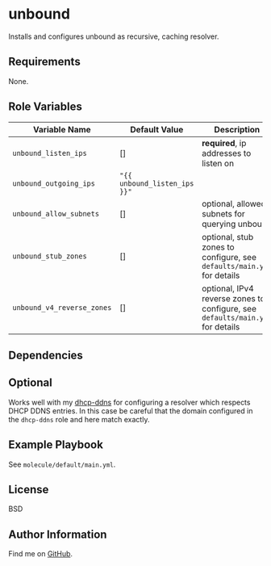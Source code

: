 unbound
=========

Installs and configures unbound as recursive, caching resolver.

Requirements
------------

None.

Role Variables
--------------

| Variable Name | Default Value | Description |
--------------- |---------------|--------------
 `unbound_listen_ips`| [] | **required**, ip addresses to listen on
 `unbound_outgoing_ips`| `"{{ unbound_listen_ips }}"`
 `unbound_allow_subnets`| [] | optional, allowed subnets for querying unbound
 `unbound_stub_zones`| [] | optional, stub zones to configure, see `defaults/main.yml` for details
 `unbound_v4_reverse_zones`| [] | optional, IPv4 reverse zones to configure, see `defaults/main.yml` for details

Dependencies
------------

## Optional

Works well with my [dhcp-ddns](https://github.com/ThreeFx/ansible-dhcp-ddns) for
configuring a resolver which respects DHCP DDNS entries. In this case be careful
that the domain configured in the `dhcp-ddns` role and here match exactly.

Example Playbook
----------------

See `molecule/default/main.yml`.

License
-------

BSD

Author Information
------------------

Find me on [GitHub](https://github.com/ThreeFx).
